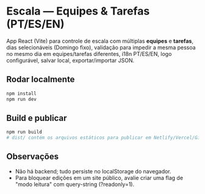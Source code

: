 # Escala — Equipes & Tarefas (PT/ES/EN)

App React (Vite) para controle de escala com múltiplas **equipes** e **tarefas**, dias selecionáveis (Domingo fixo), validação para impedir a mesma pessoa no mesmo dia em equipes/tarefas diferentes, i18n PT/ES/EN, logo configurável, salvar local, exportar/importar JSON.

## Rodar localmente
```bash
npm install
npm run dev
```

## Build e publicar
```bash
npm run build
# dist/ contém os arquivos estáticos para publicar em Netlify/Vercel/GitHub Pages
```

## Observações
- Não há backend; tudo persiste no localStorage do navegador.
- Para bloquear edições em um site público, avalie criar uma flag de "modo leitura" com query-string (?readonly=1).

